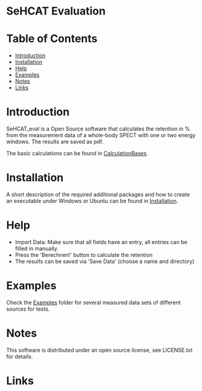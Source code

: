 # SeHCAT Evaluation
# Table of Contents
- [Introduction](#introduction)
- [Installation](#installation)
- [Help](#help)
- [Examples](#examples)
- [Notes](#notes)
- [Links](#links)


# Introduction
SeHCAT_eval is a Open Source software that calculates the retention in % from the measurement data of a whole-body SPECT with one or two energy windows. The results are saved as pdf.

The basic calculations can be found in [CalculationBases](/CalculationBases).


# Installation
A short description of the required additional packages and how to create an executable under Windows or Ubuntu can be found in [Installation](/Installation).


# Help
- Import Data: Make sure that all fields have an entry, all entries can be filled in manually.
- Press the 'Berechnen!' button to calculate the retention
- The results can be saved via 'Save Data' (choose a name and directory)


# Examples
Check the [Examples](/Examples) folder for several measured data sets of different sources for tests.


# Notes
This software is distributed under an open source license, see LICENSE.txt for details.


# Links
